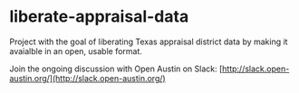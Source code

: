 # liberate-appraisal-data
Project with the goal of liberating Texas appraisal district data by making it avaialble in an open, usable format.

Join the ongoing discussion with Open Austin on Slack: [http://slack.open-austin.org/](http://slack.open-austin.org/)

